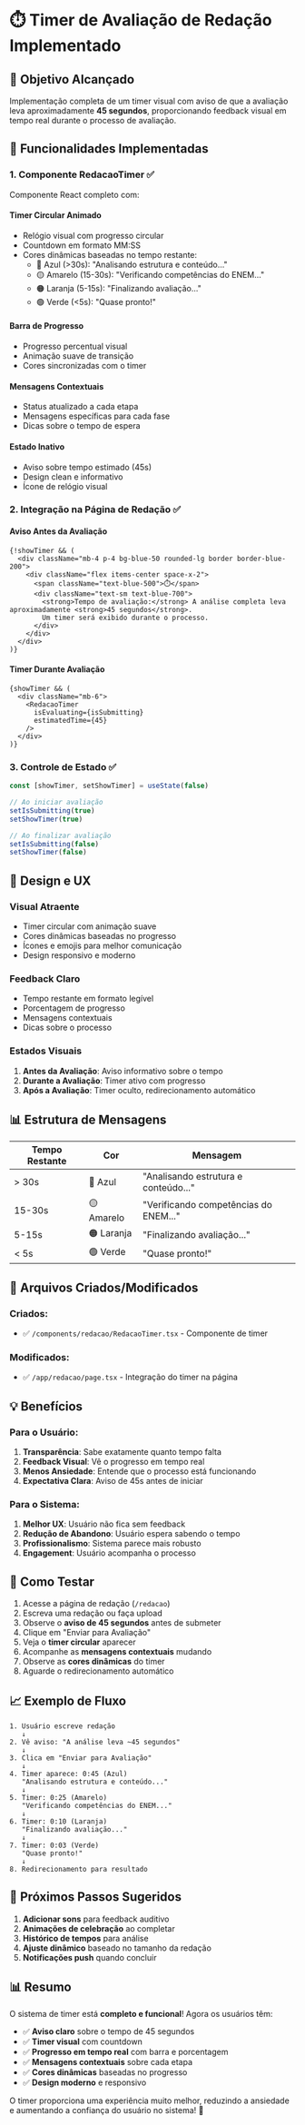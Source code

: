 # ⏱️ Timer de Avaliação de Redação Implementado

## 🎯 Objetivo Alcançado

Implementação completa de um timer visual com aviso de que a avaliação leva aproximadamente **45 segundos**, proporcionando feedback visual em tempo real durante o processo de avaliação.

## 🚀 Funcionalidades Implementadas

### 1. **Componente RedacaoTimer** ✅

Componente React completo com:

#### **Timer Circular Animado**
- Relógio visual com progresso circular
- Countdown em formato MM:SS
- Cores dinâmicas baseadas no tempo restante:
  - 🔵 Azul (>30s): "Analisando estrutura e conteúdo..."
  - 🟡 Amarelo (15-30s): "Verificando competências do ENEM..."
  - 🟠 Laranja (5-15s): "Finalizando avaliação..."
  - 🟢 Verde (<5s): "Quase pronto!"

#### **Barra de Progresso**
- Progresso percentual visual
- Animação suave de transição
- Cores sincronizadas com o timer

#### **Mensagens Contextuais**
- Status atualizado a cada etapa
- Mensagens específicas para cada fase
- Dicas sobre o tempo de espera

#### **Estado Inativo**
- Aviso sobre tempo estimado (45s)
- Design clean e informativo
- Ícone de relógio visual

### 2. **Integração na Página de Redação** ✅

#### **Aviso Antes da Avaliação**
```tsx
{!showTimer && (
  <div className="mb-4 p-4 bg-blue-50 rounded-lg border border-blue-200">
    <div className="flex items-center space-x-2">
      <span className="text-blue-500">⏱️</span>
      <div className="text-sm text-blue-700">
        <strong>Tempo de avaliação:</strong> A análise completa leva aproximadamente <strong>45 segundos</strong>. 
        Um timer será exibido durante o processo.
      </div>
    </div>
  </div>
)}
```

#### **Timer Durante Avaliação**
```tsx
{showTimer && (
  <div className="mb-6">
    <RedacaoTimer 
      isEvaluating={isSubmitting}
      estimatedTime={45}
    />
  </div>
)}
```

### 3. **Controle de Estado** ✅

```typescript
const [showTimer, setShowTimer] = useState(false)

// Ao iniciar avaliação
setIsSubmitting(true)
setShowTimer(true)

// Ao finalizar avaliação
setIsSubmitting(false)
setShowTimer(false)
```

## 🎨 Design e UX

### **Visual Atraente**
- Timer circular com animação suave
- Cores dinâmicas baseadas no progresso
- Ícones e emojis para melhor comunicação
- Design responsivo e moderno

### **Feedback Claro**
- Tempo restante em formato legível
- Porcentagem de progresso
- Mensagens contextuais
- Dicas sobre o processo

### **Estados Visuais**
1. **Antes da Avaliação**: Aviso informativo sobre o tempo
2. **Durante a Avaliação**: Timer ativo com progresso
3. **Após a Avaliação**: Timer oculto, redirecionamento automático

## 📊 Estrutura de Mensagens

| Tempo Restante | Cor | Mensagem |
|----------------|-----|----------|
| > 30s | 🔵 Azul | "Analisando estrutura e conteúdo..." |
| 15-30s | 🟡 Amarelo | "Verificando competências do ENEM..." |
| 5-15s | 🟠 Laranja | "Finalizando avaliação..." |
| < 5s | 🟢 Verde | "Quase pronto!" |

## 🔧 Arquivos Criados/Modificados

### **Criados:**
- ✅ `/components/redacao/RedacaoTimer.tsx` - Componente de timer

### **Modificados:**
- ✅ `/app/redacao/page.tsx` - Integração do timer na página

## 💡 Benefícios

### **Para o Usuário:**
1. **Transparência**: Sabe exatamente quanto tempo falta
2. **Feedback Visual**: Vê o progresso em tempo real
3. **Menos Ansiedade**: Entende que o processo está funcionando
4. **Expectativa Clara**: Aviso de 45s antes de iniciar

### **Para o Sistema:**
1. **Melhor UX**: Usuário não fica sem feedback
2. **Redução de Abandono**: Usuário espera sabendo o tempo
3. **Profissionalismo**: Sistema parece mais robusto
4. **Engagement**: Usuário acompanha o processo

## 🧪 Como Testar

1. Acesse a página de redação (`/redacao`)
2. Escreva uma redação ou faça upload
3. Observe o **aviso de 45 segundos** antes de submeter
4. Clique em "Enviar para Avaliação"
5. Veja o **timer circular** aparecer
6. Acompanhe as **mensagens contextuais** mudando
7. Observe as **cores dinâmicas** do timer
8. Aguarde o redirecionamento automático

## 📈 Exemplo de Fluxo

```
1. Usuário escreve redação
   ↓
2. Vê aviso: "A análise leva ~45 segundos"
   ↓
3. Clica em "Enviar para Avaliação"
   ↓
4. Timer aparece: 0:45 (Azul)
   "Analisando estrutura e conteúdo..."
   ↓
5. Timer: 0:25 (Amarelo)
   "Verificando competências do ENEM..."
   ↓
6. Timer: 0:10 (Laranja)
   "Finalizando avaliação..."
   ↓
7. Timer: 0:03 (Verde)
   "Quase pronto!"
   ↓
8. Redirecionamento para resultado
```

## 🎯 Próximos Passos Sugeridos

1. **Adicionar sons** para feedback auditivo
2. **Animações de celebração** ao completar
3. **Histórico de tempos** para análise
4. **Ajuste dinâmico** baseado no tamanho da redação
5. **Notificações push** quando concluir

## 📊 Resumo

O sistema de timer está **completo e funcional**! Agora os usuários têm:

- ✅ **Aviso claro** sobre o tempo de 45 segundos
- ✅ **Timer visual** com countdown
- ✅ **Progresso em tempo real** com barra e porcentagem
- ✅ **Mensagens contextuais** sobre cada etapa
- ✅ **Cores dinâmicas** baseadas no progresso
- ✅ **Design moderno** e responsivo

O timer proporciona uma experiência muito melhor, reduzindo a ansiedade e aumentando a confiança do usuário no sistema! 🚀
